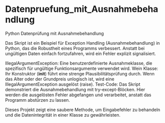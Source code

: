 # Datenpruefung_mit_Ausnahmebehandlung
Python Datenprüfung mit Ausnahmebehandlung

Das Skript ist ein Beispiel für Exception Handling (Ausnahmebehandlung) in Python, das die Robustheit eines Programms verbessert. Anstatt bei ungültigen Daten einfach fortzufahren, wird ein Fehler explizit signalisiert.

IllegalArgumentException: Eine benutzerdefinierte Ausnahmeklasse, die spezifisch für ungültige Funktionsargumente verwendet wird.
Wein Klasse: Ihr Konstruktor (__init__) führt eine strenge Plausibilitätsprüfung durch. Wenn das Alter oder der Grundpreis unlogisch ist, wird eine IllegalArgumentException ausgelöst (raise).
Test-Code: Das Skript demonstriert die Ausnahmebehandlung mit try-except-Blöcken. Hier werden die ausgelösten Fehler abgefangen und verarbeitet, anstatt das Programm abstürzen zu lassen.

Dieses Projekt zeigt eine saubere Methode, um Eingabefehler zu behandeln und die Datenintegrität in einer Klasse zu gewährleisten.
